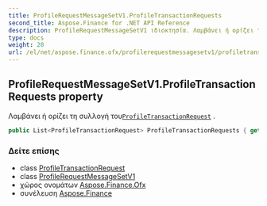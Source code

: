 ```yaml
---
title: ProfileRequestMessageSetV1.ProfileTransactionRequests
second_title: Aspose.Finance for .NET API Reference
description: ProfileRequestMessageSetV1 ιδιοκτησία. Λαμβάνει ή ορίζει τη συλλογή τουProfileTransactionRequest .
type: docs
weight: 20
url: /el/net/aspose.finance.ofx/profilerequestmessagesetv1/profiletransactionrequests/
---
```

## ProfileRequestMessageSetV1.ProfileTransactionRequests property

Λαμβάνει ή ορίζει τη συλλογή του[`ProfileTransactionRequest`](../../../aspose.finance.ofx.profile/profiletransactionrequest/) .

```csharp
public List<ProfileTransactionRequest> ProfileTransactionRequests { get; set; }
```

### Δείτε επίσης

* class [ProfileTransactionRequest](../../../aspose.finance.ofx.profile/profiletransactionrequest/)
* class [ProfileRequestMessageSetV1](../)
* χώρος ονομάτων [Aspose.Finance.Ofx](../../profilerequestmessagesetv1/)
* συνέλευση [Aspose.Finance](../../../)


